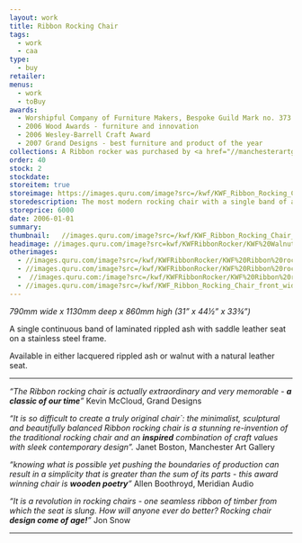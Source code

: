 ```yaml
---
layout: work
title: Ribbon Rocking Chair
tags:
  - work
  - caa
type:
  - buy
retailer:
menus:
  - work
  - toBuy
awards:
  - Worshipful Company of Furniture Makers, Bespoke Guild Mark no. 373
  - 2006 Wood Awards - furniture and innovation
  - 2006 Wesley-Barrell Craft Award
  - 2007 Grand Designs - best furniture and product of the year
collections: A Ribbon rocker was purchased by <a href="//manchesterartgallery.org/" alt="Manchester Museum of Modern Art">Manchester Museum of Modern Art</a> for their permanent collection.
order: 40
stock: 2
stockdate:
storeitem: true
storeimage: https://images.quru.com/image?src=/kwf/KWF_Ribbon_Rocking_Chair_front_wide_on_white.jpg&fill=%23ffffff&left=0.22375&top=0.1&right=0.794&bottom=0.957&format=jpg&strip=1
storedescription: The most modern rocking chair with a single band of ash wood, a high quality saddle leather seat and stainless steel frame
storeprice: 6000
date: 2006-01-01
summary:
thumbnail:   //images.quru.com/image?src=/kwf/KWF_Ribbon_Rocking_Chair_side_on_white.jpg&width=175&height=175&fill=%23ffffff&left=0.07428571428571429&top=0.06285714285714286&right=0.9142857142857143&bottom=0.9257142857142857&format=jpg&strip=1
headimage: //images.quru.com/image?src=kwf/KWFRibbonRocker/KWF%20Walnut%20Ribbon%20front%2034.jpeg&right=0.87813&left=0.10625
otherimages:
  - //images.quru.com/image?src=/kwf/KWFRibbonRocker/KWF%20Ribbon%20rocking%20chair%20back.tif&left=0.03&top=0.133&right=0.97&bottom=0.75&format=jpg&strip=1
  - //images.quru.com/image?src=/kwf/KWFRibbonRocker/KWF%20Ribbon%20rocking%20chair%20front%20on.tif&top=0.16&bottom=0.82&format=jpg&strip=1
  -  //images.quru.com:/image?src=/kwf/KWFRibbonRocker/KWF%20Ribbon%20rocking%20chair%20side.tif&left=0.1&right=0.9&fill=auto&format=jpg&strip=1
  - //images.quru.com/image?src=/kwf/KWF_Ribbon_Rocking_Chair_front_wide_on_white.jpg&fill=%23ffffff&left=0.22375&top=0.1&right=0.794&bottom=0.957&format=jpg&strip=1
---
```

_790mm wide x 1130mm deep x 860mm high (31” x 44&frac12;” x 33&frac34;”)_

A single continuous band of laminated rippled ash with saddle leather seat on a stainless steel frame.

Available in either lacquered rippled ash or walnut with a natural leather seat.

---

*“The Ribbon rocking chair is actually extraordinary and very memorable - __a classic of our time__”*
Kevin McCloud, Grand Designs

*“It is so difficult to create a truly original chair`: the minimalist, sculptural and beautifully balanced Ribbon rocking chair is a stunning re-invention of the traditional rocking chair and an __inspired__ combination of craft values with sleek contemporary design”.*
Janet Boston, Manchester Art Gallery

*“knowing what is possible yet pushing the boundaries of production can result in a simplicity that is greater than the sum of its parts - this award winning chair is __wooden poetry__”*
Allen Boothroyd, Meridian Audio

*“It is a revolution in rocking chairs - one seamless ribbon of timber from which the seat is slung. How will anyone ever do better? Rocking chair __design come of age!__”*
Jon Snow

---

